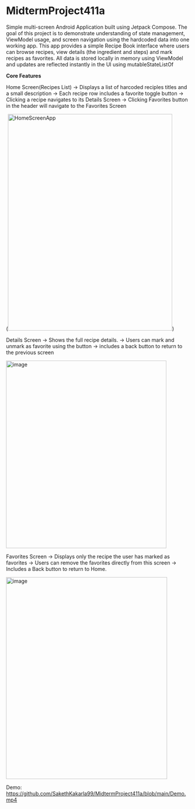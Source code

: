 # MidtermProject411a 
Simple multi-screen Android Application built using Jetpack Compose. The goal of this project is to demonstrate understanding of state management, ViewModel usage, and screen navigation using the hardcoded data into one working app.
This app provides a simple Recipe Book interface where users can browse recipes, view details (the ingredient and steps) and mark recipes as favorites. All data is stored locally in memory using ViewModel and updates are reflected instantly in the UI using mutableStateListOf

__Core Features__

Home Screen(Recipes List)
-> Displays a list of harcoded reciples titles and a small description
-> Each recipe row includes a favorite toggle button
-> Clicking a recipe navigates to its Details Screen
-> Clicking Favorites button in the header will navigate to the Favorites Screen

(<img width="450" height="591" alt="HomeScreenApp" src="https://github.com/user-attachments/assets/66cc07f7-ab06-4049-847a-6eb257185479" />)

Details Screen
-> Shows the full recipe details.
-> Users can mark and unmark as favorite using the button
-> includes a back button to return to the previous screen

<img width="439" height="512" alt="image" src="https://github.com/user-attachments/assets/f99b56c7-3611-41f5-8cea-722b3baeb525" />

Favorites Screen
-> Displays only the recipe the user has marked as favorites
-> Users can remove the favorites directly from this screen
-> Includes a Back button to return to Home. 

<img width="441" height="551" alt="image" src="https://github.com/user-attachments/assets/9084061e-5108-4852-8d04-6f797650fb1d" />

Demo:
https://github.com/SakethKakarla99/MidtermProject411a/blob/main/Demo.mp4









